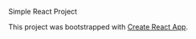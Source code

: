 Simple React Project

This project was bootstrapped with [Create React App](https://github.com/facebookincubator/create-react-app).
